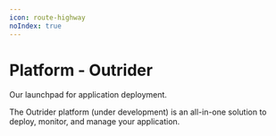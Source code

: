 ```yaml
---
icon: route-highway
noIndex: true
---
```


# Platform - Outrider

Our launchpad for application deployment.&#x20;

The Outrider platform (under development) is an all-in-one solution to deploy, monitor, and manage your application.&#x20;
